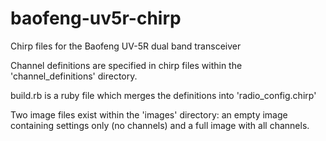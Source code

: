 baofeng-uv5r-chirp
==================
Chirp files for the Baofeng UV-5R dual band transceiver

Channel definitions are specified in chirp files within the 'channel_definitions' directory.

build.rb is a ruby file which merges the definitions into 'radio_config.chirp'

Two image files exist within the 'images' directory: an empty image containing settings only (no channels) and a full image with all channels.


